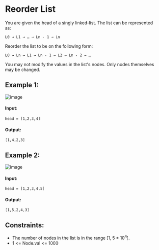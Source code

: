 # Reorder List

You are given the head of a singly linked-list. The list can be represented as:

`L0 → L1 → … → Ln - 1 → Ln`

Reorder the list to be on the following form:

`L0 → Ln → L1 → Ln - 1 → L2 → Ln - 2 → …`

You may not modify the values in the list's nodes. Only nodes themselves may be changed.

 

## Example 1:
![image](https://user-images.githubusercontent.com/24850908/147157723-cafab90b-fa12-4722-8fda-0b9af61c3364.png)

#### Input: 
`head = [1,2,3,4]`

#### Output: 
`[1,4,2,3]`

## Example 2:
![image](https://user-images.githubusercontent.com/24850908/147157829-c1e87342-87dc-40df-a5f8-60cbf3c2a5df.png)

#### Input: 
`head = [1,2,3,4,5]`

#### Output: 
`[1,5,2,4,3]`
 


## Constraints:
- The number of nodes in the list is in the range [1, 5 * 10<sup>4</sup>].
- 1 <= Node.val <= 1000
